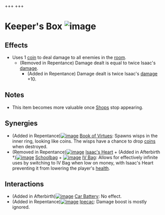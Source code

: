 +++
+++

 # Keeper's Box ![image](/image/Keeper%27s_Box.png) 


Effects
---------


* Uses 1 [coin](/wiki/Coin "Coin") to deal damage to all enemies in the [room](/wiki/Rooms "Rooms").
	+ (Removed in Repentance) Damage dealt is equal to twice Isaac's [damage](/wiki/Damage "Damage").
		- (Added in Repentance) Damage dealt is twice Isaac's [damage](/wiki/Damage "Damage") +10.


Notes
-------


* This item becomes more valuable once [Shops](/wiki/Shop "Shop") stop appearing.


Synergies
-----------


* (Added in Repentance)[![image](/image/Book_of_Virtues.png)](/wiki/Book_of_Virtues "Book of Virtues") [Book of Virtues](/wiki/Book_of_Virtues "Book of Virtues"): Spawns wisps in the inner ring, looking like coins. The wisps have a chance to drop [coins](/wiki/Coins "Coins") when destroyed.
* (Removed in Repentance)[![image](/image/Isaac%27s_Heart.png)](/wiki/Isaac%27s_Heart "Isaac's Heart") [Isaac's Heart](/wiki/Isaac%27s_Heart "Isaac's Heart") + (Added in Afterbirth †)[![image](/image/Schoolbag.png)](/wiki/Schoolbag "Schoolbag") [Schoolbag](/wiki/Schoolbag "Schoolbag") + [![image](/image/IV_Bag.png)](/wiki/IV_Bag "IV Bag") [IV Bag](/wiki/IV_Bag "IV Bag"): Allows for effectively infinite uses by switching to IV Bag when low on money, with Isaac's Heart preventing it from lowering the player's [health](/wiki/Health "Health").


Interactions
--------------


* (Added in Afterbirth)[![image](/image/Car_Battery.png)](/wiki/Car_Battery "Car Battery") [Car Battery](/wiki/Car_Battery "Car Battery"): No effect.
* (Added in Repentance)[![image](/image/Ipecac.png)](/wiki/Ipecac "Ipecac") [Ipecac](/wiki/Ipecac "Ipecac"): Damage boost is mostly ignored.


